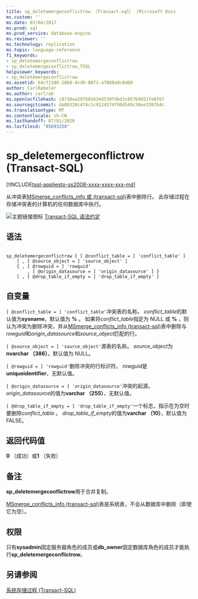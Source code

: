 ```yaml
---
title: sp_deletemergeconflictrow （Transact-sql） |Microsoft Docs
ms.custom: ''
ms.date: 03/04/2017
ms.prod: sql
ms.prod_service: database-engine
ms.reviewer: ''
ms.technology: replication
ms.topic: language-reference
f1_keywords:
- sp_deletemergeconflictrow
- sp_deletemergeconflictrow_TSQL
helpviewer_keywords:
- sp_deletemergeconflictrow
ms.assetid: 64cf1186-28b8-4cd9-88f1-a7808a9c8d60
author: CarlRabeler
ms.author: carlrab
ms.openlocfilehash: c8710aa297b01634d5307dbd3c057b9d51fe8f6f
ms.sourcegitcommit: da88320c474c1c9124574f90d549c50ee3387b4c
ms.translationtype: MT
ms.contentlocale: zh-CN
ms.lasthandoff: 07/01/2020
ms.locfileid: "85693258"
---
```

# <a name="sp_deletemergeconflictrow-transact-sql"></a>sp_deletemergeconflictrow (Transact-SQL)
[!INCLUDE[tsql-appliesto-ss2008-xxxx-xxxx-xxx-md](../../includes/applies-to-version/sqlserver.md)]

  从冲突表[MSmerge_conflicts_info 或 &#40;transact-sql&#41;](../../relational-databases/system-tables/msmerge-conflicts-info-transact-sql.md)表中删除行。 此存储过程在存储冲突表的计算机的任何数据库中执行。  
  
 ![主题链接图标](../../database-engine/configure-windows/media/topic-link.gif "“主题链接”图标") [Transact-SQL 语法约定](../../t-sql/language-elements/transact-sql-syntax-conventions-transact-sql.md)  
  
## <a name="syntax"></a>语法  
  
```  
  
sp_deletemergeconflictrow [ [ @conflict_table = ] 'conflict_table' ]  
    [ , [ @source_object = ] 'source_object' ]  
    { , [ @rowguid = ] 'rowguid'  
        , [ @origin_datasource = ] 'origin_datasource' ] }  
    [ , [ @drop_table_if_empty = ] 'drop_table_if_empty' ]  
```  
  
## <a name="arguments"></a>自变量  
`[ @conflict_table = ] 'conflict_table'`冲突表的名称。 *conflict_table*的默认值为**sysname**，默认值为 **%** 。 如果将*conflict_table*指定为 NULL 或 **%** ，则认为冲突为删除冲突，并从[MSmerge_conflicts_info &#40;transact-sql&#41;](../../relational-databases/system-tables/msmerge-conflicts-info-transact-sql.md)表中删除与*rowguid*和*origin_datasource*和*source_object*匹配的行。  
  
`[ @source_object = ] 'source_object'`源表的名称。 *source_object*为**nvarchar （386）**，默认值为 NULL。  
  
`[ @rowguid = ] 'rowguid'`删除冲突的行标识符。 *rowguid*是**uniqueidentifier**，无默认值。  
  
`[ @origin_datasource = ] 'origin_datasource'`冲突的起源。 *origin_datasource*的值为**varchar （255）**，无默认值。  
  
`[ @drop_table_if_empty = ] 'drop_table_if_empty'`一个标志，指示在为空时要删除*conflict_table* 。 *drop_table_if_empty*的值为**varchar （10）**，默认值为 FALSE。  
  
## <a name="return-code-values"></a>返回代码值  
 **0** （成功）或**1** （失败）  
  
## <a name="remarks"></a>备注  
 **sp_deletemergeconflictrow**用于合并复制。  
  
 [MSmerge_conflicts_info &#40;transact-sql&#41;](../../relational-databases/system-tables/msmerge-conflicts-info-transact-sql.md)表是系统表，不会从数据库中删除（即使它为空）。  
  
## <a name="permissions"></a>权限  
 只有**sysadmin**固定服务器角色的成员或**db_owner**固定数据库角色的成员才能执行**sp_deletemergeconflictrow**。  
  
## <a name="see-also"></a>另请参阅  
 [系统存储过程 (Transact-SQL)](../../relational-databases/system-stored-procedures/system-stored-procedures-transact-sql.md)  
  
  
